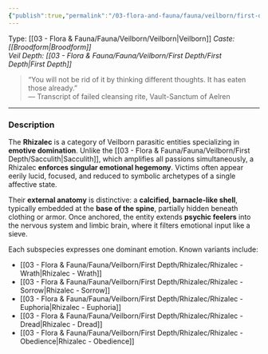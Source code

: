 ```yaml
---
{"publish":true,"permalink":"/03-flora-and-fauna/fauna/veilborn/first-depth/rhizalec/rhizalec/"}
---
```


Type: [[03 - Flora & Fauna/Fauna/Veilborn/Veilborn\|Veilborn]]
*Caste: [[Broodform\|Broodform]]*  
*Veil Depth: [[03 - Flora & Fauna/Fauna/Veilborn/First Depth/First Depth\|First Depth]]*

> “You will not be rid of it by thinking different thoughts. It has eaten those already.”  
> — Transcript of failed cleansing rite, Vault-Sanctum of Aelren

---
### Description
The **Rhizalec** is a category of Veilborn parasitic entities specializing in **emotive domination**. Unlike the [[03 - Flora & Fauna/Fauna/Veilborn/First Depth/Sacculith\|Sacculith]], which amplifies all passions simultaneously, a Rhizalec **enforces singular emotional hegemony**. Victims often appear eerily lucid, focused, and reduced to symbolic archetypes of a single affective state.

Their **external anatomy** is distinctive: a **calcified, barnacle-like shell**, typically embedded at the **base of the spine**, partially hidden beneath clothing or armor. Once anchored, the entity extends **psychic feelers** into the nervous system and limbic brain, where it filters emotional input like a sieve.

Each subspecies expresses one dominant emotion. Known variants include:
- [[03 - Flora & Fauna/Fauna/Veilborn/First Depth/Rhizalec/Rhizalec - Wrath\|Rhizalec - Wrath]]
- [[03 - Flora & Fauna/Fauna/Veilborn/First Depth/Rhizalec/Rhizalec - Sorrow\|Rhizalec - Sorrow]]
- [[03 - Flora & Fauna/Fauna/Veilborn/First Depth/Rhizalec/Rhizalec - Euphoria\|Rhizalec - Euphoria]]
- [[03 - Flora & Fauna/Fauna/Veilborn/First Depth/Rhizalec/Rhizalec - Dread\|Rhizalec - Dread]]
- [[03 - Flora & Fauna/Fauna/Veilborn/First Depth/Rhizalec/Rhizalec - Obedience\|Rhizalec - Obedience]]

